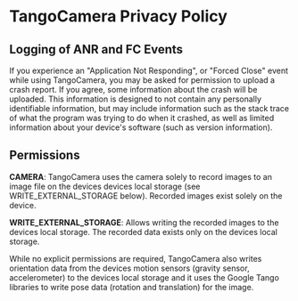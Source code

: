 # TangoCamera Privacy Policy

## Logging of ANR and FC Events

If you experience an "Application Not Responding", or "Forced Close" event while using
TangoCamera, you may be asked for permission to upload a crash report. If you agree,
some information about the crash will be uploaded. This information is designed to not
contain any personally identifiable information, but may include information such as
the stack trace of what the program was trying to do when it crashed, as well as
limited information about your device's software (such as version information).

## Permissions

**CAMERA**:
TangoCamera uses the camera solely to record images to an image file on the
devices devices local storage (see  WRITE_EXTERNAL_STORAGE below).
Recorded images exist solely on the device.

**WRITE_EXTERNAL_STORAGE**:
Allows writing the recorded images to the
devices local storage. The recorded data exists only on the devices local storage.

While no explicit permissions are required, TangoCamera also writes orientation data
from the devices motion sensors (gravity sensor, accelerometer)  to the devices local
storage and it uses the Google Tango libraries to write pose data (rotation and translation)
for the image.